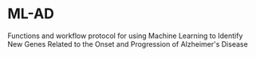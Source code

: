 # ML-AD
Functions and workflow protocol for using Machine Learning to Identify New Genes Related to the Onset and Progression of Alzheimer's Disease
